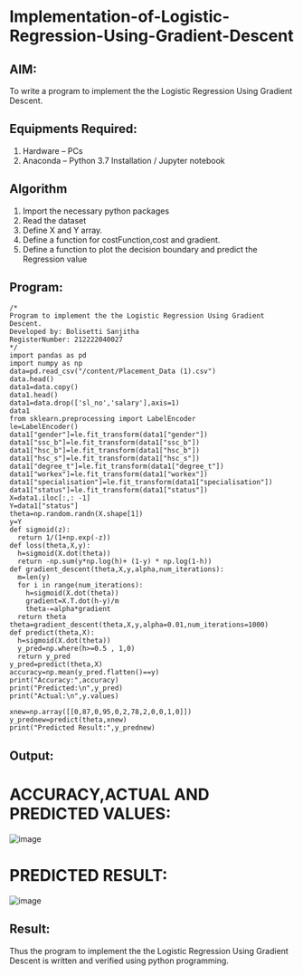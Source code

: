 # Implementation-of-Logistic-Regression-Using-Gradient-Descent

## AIM:
To write a program to implement the the Logistic Regression Using Gradient Descent.
## Equipments Required:
1. Hardware – PCs
2. Anaconda – Python 3.7 Installation / Jupyter notebook
## Algorithm
1. Import the necessary python packages
2. Read the dataset
3. Define X and Y array.
4. Define a function for costFunction,cost and gradient.
5. Define a function to plot the decision boundary and predict the Regression value
## Program:
```
/*
Program to implement the the Logistic Regression Using Gradient Descent.
Developed by: Bolisetti Sanjitha
RegisterNumber: 212222040027
*/
import pandas as pd
import numpy as np
data=pd.read_csv("/content/Placement_Data (1).csv")
data.head()
data1=data.copy()
data1.head()
data1=data.drop(['sl_no','salary'],axis=1)
data1
from sklearn.preprocessing import LabelEncoder
le=LabelEncoder()
data1["gender"]=le.fit_transform(data1["gender"])
data1["ssc_b"]=le.fit_transform(data1["ssc_b"])
data1["hsc_b"]=le.fit_transform(data1["hsc_b"])
data1["hsc_s"]=le.fit_transform(data1["hsc_s"])
data1["degree_t"]=le.fit_transform(data1["degree_t"])
data1["workex"]=le.fit_transform(data1["workex"])
data1["specialisation"]=le.fit_transform(data1["specialisation"])
data1["status"]=le.fit_transform(data1["status"])
X=data1.iloc[:,: -1]
Y=data1["status"]
theta=np.random.randn(X.shape[1])
y=Y
def sigmoid(z):
  return 1/(1+np.exp(-z))
def loss(theta,X,y):
  h=sigmoid(X.dot(theta))
  return -np.sum(y*np.log(h)+ (1-y) * np.log(1-h))
def gradient_descent(theta,X,y,alpha,num_iterations):
  m=len(y)
  for i in range(num_iterations):
    h=sigmoid(X.dot(theta))
    gradient=X.T.dot(h-y)/m
    theta-=alpha*gradient
  return theta
theta=gradient_descent(theta,X,y,alpha=0.01,num_iterations=1000)
def predict(theta,X):
  h=sigmoid(X.dot(theta))
  y_pred=np.where(h>=0.5 , 1,0)
  return y_pred
y_pred=predict(theta,X)
accuracy=np.mean(y_pred.flatten()==y)
print("Accuracy:",accuracy)
print("Predicted:\n",y_pred)
print("Actual:\n",y.values)

xnew=np.array([[0,87,0,95,0,2,78,2,0,0,1,0]])
y_prednew=predict(theta,xnew)
print("Predicted Result:",y_prednew)
```
## Output:
# ACCURACY,ACTUAL AND PREDICTED VALUES:
![image](https://github.com/SanjithaBolisetti/-Implementation-of-Logistic-Regression-Using-Gradient-Descent/assets/119393633/dd9926fb-6803-44f0-9bed-f752061724f3)
# PREDICTED RESULT:
![image](https://github.com/SanjithaBolisetti/-Implementation-of-Logistic-Regression-Using-Gradient-Descent/assets/119393633/def222f2-9183-4e4c-aa3a-1fe1e1fac416)
## Result:
Thus the program to implement the the Logistic Regression Using Gradient Descent is written and verified using python programming.

